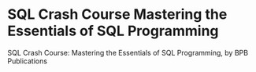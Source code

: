 # SQL Crash Course Mastering the Essentials of SQL Programming
SQL Crash Course: Mastering the Essentials of SQL Programming, by BPB Publications
